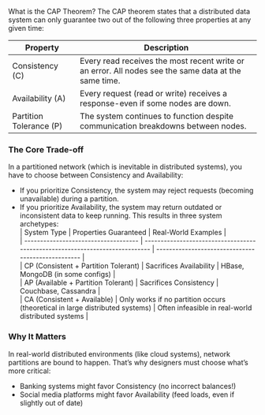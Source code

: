 What is the CAP Theorem?
The CAP theorem states that a distributed data system can only guarantee two out of the following three properties at any given time:  

| Property                | Description                                                                                          |  
| ----------------------- | ---------------------------------------------------------------------------------------------------- |  
| Consistency (C)         | Every read receives the most recent write or an error. All nodes see the same data at the same time. |  
| Availability (A)        | Every request (read or write) receives a response-even if some nodes are down.                       |  
| Partition Tolerance (P) | The system continues to function despite communication breakdowns between nodes.                     |  

### The Core Trade-off
In a partitioned network (which is inevitable in distributed systems), you have to choose between Consistency and Availability:  
- If you prioritize Consistency, the system may reject requests (becoming unavailable) during a partition.
- If you prioritize Availability, the system may return outdated or inconsistent data to keep running.
This results in three system archetypes:  
| System Type                          | Properties Guaranteed                                                        | Real-World Examples                                |  
| ------------------------------------ | ---------------------------------------------------------------------------- | -------------------------------------------------- |  
| CP (Consistent + Partition Tolerant) | Sacrifices Availability                                                      | HBase, MongoDB (in some configs)                   |  
| AP (Available + Partition Tolerant)  | Sacrifices Consistency                                                       | Couchbase, Cassandra                               |  
| CA (Consistent + Available)          | Only works if no partition occurs (theoretical in large distributed systems) | Often infeasible in real-world distributed systems |  

### Why It Matters
In real-world distributed environments (like cloud systems), network partitions are bound to happen. That’s why designers must choose what’s more critical:
- Banking systems might favor Consistency (no incorrect balances!)
- Social media platforms might favor Availability (feed loads, even if slightly out of date)





